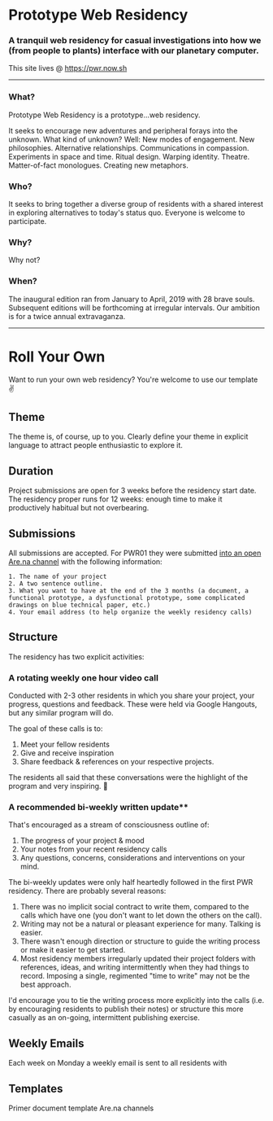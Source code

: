 # Prototype Web Residency

### A tranquil web residency for casual investigations into how we (from people to plants) interface with our planetary computer.

This site lives @ https://pwr.now.sh

---

### What?
Prototype Web Residency is a prototype...web residency.

It seeks to encourage new adventures and peripheral forays into the unknown. What kind of unknown? Well: New modes of engagement. New philosophies. Alternative relationships. Communications in compassion. Experiments in space and time. Ritual design. Warping identity. Theatre. Matter-of-fact monologues. Creating new metaphors.


### Who?
It seeks to bring together a diverse group of residents with a shared interest in exploring alternatives to today's status quo. Everyone is welcome to participate.


### Why?
Why not?


### When?
The inaugural edition ran from January to April, 2019 with 28 brave souls. Subsequent editions will be forthcoming at irregular intervals. Our ambition is for a twice annual extravaganza.

---

# Roll Your Own

Want to run your own web residency? You're welcome to use our template :v:


## Theme
The theme is, of course, up to you. Clearly define your theme in explicit language to attract people enthusiastic to explore it.


## Duration
Project submissions are open for 3 weeks before the residency start date. 
The residency proper runs for 12 weeks: enough time to make it productively habitual but not overbearing.


## Submissions
All submissions are accepted. For PWR01 they were submitted [into an open Are.na channel](https://www.are.na/prototype-web-residency/pwr01-submissions) with the following information:

```
1. The name of your project
2. A two sentence outline.
3. What you want to have at the end of the 3 months (a document, a functional prototype, a dysfunctional prototype, some complicated drawings on blue technical paper, etc.)
4. Your email address (to help organize the weekly residency calls)
```

## Structure
The residency has two explicit activities:

### A rotating weekly one hour video call
Conducted with 2-3 other residents in which you share your project, your progress, questions and feedback. These were held via Google Hangouts, but any similar program will do. 

The goal of these calls is to:

1. Meet your fellow residents
2. Give and receive inspiration
3. Share feedback & references on your respective projects.

The residents all said that these conversations were the highlight of the program and very inspiring. :tada:

### A recommended bi-weekly written update** 

That's encouraged as a stream of consciousness outline of:

1. The progress of your project & mood 
2. Your notes from your recent residency calls
3. Any questions, concerns, considerations and interventions on your mind.

The bi-weekly updates were only half heartedly followed in the first PWR residency. There are probably several reasons: 

1. There was no implicit social contract to write them, compared to the calls which have one (you don't want to let down the others on the call).
2. Writing may not be a natural or pleasant experience for many. Talking is easier.
3. There wasn't enough direction or structure to guide the writing process or make it easier to get started.
4. Most residency members irregularly updated their project folders with references, ideas, and writing intermittently when they had things to record. Imposing a single, regimented "time to write" may not be the best approach.

I'd encourage you to tie the writing process more explicitly into the calls (i.e. by encouraging residents to publish their notes) or structure this more casually as an on-going, intermittent publishing exercise.


## Weekly Emails
Each week on Monday a weekly email is sent to all residents with 



## Templates
Primer document template
Are.na channels

